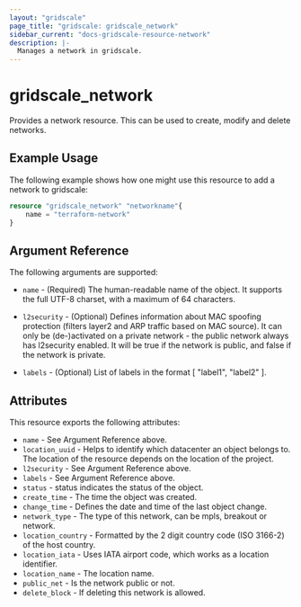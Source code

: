 ```yaml
---
layout: "gridscale"
page_title: "gridscale: gridscale_network"
sidebar_current: "docs-gridscale-resource-network"
description: |-
  Manages a network in gridscale.
---
```


# gridscale_network

Provides a network resource. This can be used to create, modify and delete networks.

## Example Usage

The following example shows how one might use this resource to add a network to gridscale:

```terraform
resource "gridscale_network" "networkname"{
	name = "terraform-network"
}
```

## Argument Reference

The following arguments are supported:

* `name` - (Required) The human-readable name of the object. It supports the full UTF-8 charset, with a maximum of 64 characters.

* `l2security` - (Optional) Defines information about MAC spoofing protection (filters layer2 and ARP traffic based on MAC source). It can only be (de-)activated on a private network - the public network always has l2security enabled. It will be true if the network is public, and false if the network is private.

* `labels` - (Optional) List of labels in the format [ "label1", "label2" ].


## Attributes

This resource exports the following attributes:

* `name` - See Argument Reference above.
* `location_uuid` - Helps to identify which datacenter an object belongs to. The location of the resource depends on the location of the project.
* `l2security` - See Argument Reference above.
* `labels` - See Argument Reference above.
* `status` - status indicates the status of the object.
* `create_time` - The time the object was created.
* `change_time` - Defines the date and time of the last object change.
* `network_type` - The type of this network, can be mpls, breakout or network.
* `location_country` - Formatted by the 2 digit country code (ISO 3166-2) of the host country.
* `location_iata` - Uses IATA airport code, which works as a location identifier.
* `location_name` - The location name.
* `public_net` - Is the network public or not.
* `delete_block` - If deleting this network is allowed.
